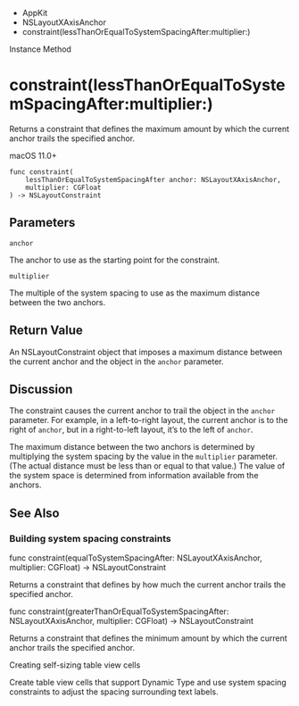 

- AppKit
- NSLayoutXAxisAnchor
-  constraint(lessThanOrEqualToSystemSpacingAfter:multiplier:) 

Instance Method

# constraint(lessThanOrEqualToSystemSpacingAfter:multiplier:)

Returns a constraint that defines the maximum amount by which the current anchor trails the specified anchor.

macOS 11.0+

``` source
func constraint(
    lessThanOrEqualToSystemSpacingAfter anchor: NSLayoutXAxisAnchor,
    multiplier: CGFloat
) -> NSLayoutConstraint
```

## Parameters 

`anchor`  

The anchor to use as the starting point for the constraint.

`multiplier`  

The multiple of the system spacing to use as the maximum distance between the two anchors.

## Return Value

An NSLayoutConstraint object that imposes a maximum distance between the current anchor and the object in the `anchor` parameter.

## Discussion

The constraint causes the current anchor to trail the object in the `anchor` parameter. For example, in a left-to-right layout, the current anchor is to the right of `anchor`, but in a right-to-left layout, it’s to the left of `anchor`.

The maximum distance between the two anchors is determined by multiplying the system spacing by the value in the `multiplier` parameter. (The actual distance must be less than or equal to that value.) The value of the system space is determined from information available from the anchors.

## See Also

### Building system spacing constraints

func constraint(equalToSystemSpacingAfter: NSLayoutXAxisAnchor, multiplier: CGFloat) -> NSLayoutConstraint

Returns a constraint that defines by how much the current anchor trails the specified anchor.

func constraint(greaterThanOrEqualToSystemSpacingAfter: NSLayoutXAxisAnchor, multiplier: CGFloat) -> NSLayoutConstraint

Returns a constraint that defines the minimum amount by which the current anchor trails the specified anchor.

Creating self-sizing table view cells

Create table view cells that support Dynamic Type and use system spacing constraints to adjust the spacing surrounding text labels.

